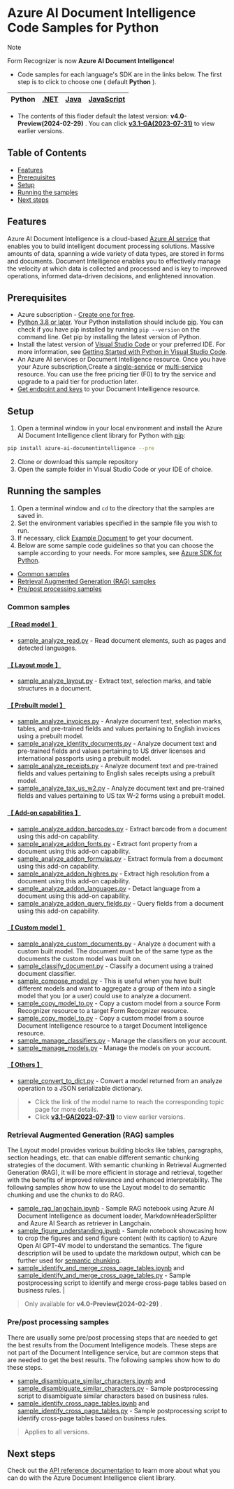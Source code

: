 # **Azure AI Document Intelligence Code Samples for Python**

> [!NOTE]
> Form Recognizer is now **Azure AI Document Intelligence**!

- Code samples for each language's SDK are in the links below. The first step is to click to choose one ( default **Python** ).

|Python| [.NET](.NET(v4.0))|[Java](Java(v4.0))| [JavaScript](JavaScript(v4.0))|
| --- | --- | --- | --- |

- The contents of this floder default the latest version: **v4.0-Preview(2024-02-29)** .
  You can click  **[v3.1-GA(2023-07-31)](../../v3.1-GA(2023-07-31))**  to view earlier versions.

## **Table of Contents**

- [Features](#features)
- [Prerequisites](#prerequisites)
- [Setup](#setup)
- [Running the samples](#running-the-samples)
- [Next steps](#next-steps)


## **Features**
Azure AI Document Intelligence is a cloud-based [Azure AI service](https://learn.microsoft.com/en-us/azure/ai-services/?view=doc-intel-4.0.0) that enables you to build intelligent document processing solutions. Massive amounts of data, spanning a wide variety of data types, are stored in forms and documents. Document Intelligence enables you to effectively manage the velocity at which data is collected and processed and is key to improved operations, informed data-driven decisions, and enlightened innovation.

## **Prerequisites**
* Azure subscription - [Create one for free](https://azure.microsoft.com/free/ai-services/).
* [Python 3.8 or later](https://www.python.org/). Your Python installation should include [pip](https://pip.pypa.io/en/stable/). You can check if you have pip installed by running `pip --version` on the command line. Get pip by installing the latest version of Python.
* Install the latest version of [Visual Studio Code](https://code.visualstudio.com/) or your preferred IDE. For more information, see [Getting Started with Python in Visual Studio Code](https://code.visualstudio.com/docs/python/python-tutorial).
* An Azure AI services or Document Intelligence resource. Once you have your Azure subscription,Create a [single-service](https://aka.ms/single-service) or [multi-service](https://aka.ms/multi-service) resource.
    You can use the free pricing tier (F0) to try the service and upgrade to a paid tier for production later.
* [Get endpoint and keys](https://learn.microsoft.com/en-us/azure/ai-services/document-intelligence/create-document-intelligence-resource?view=doc-intel-4.0.0#get-endpoint-url-and-keys) to your Document Intelligence resource.

## **Setup**

1. Open a terminal window in your local environment and install the Azure AI Document Intelligence client library for Python with [pip][pip]:

```bash
pip install azure-ai-documentintelligence --pre
```

2. Clone or download this sample repository
3. Open the sample folder in Visual Studio Code or your IDE of choice.

## **Running the samples**

1. Open a terminal window and `cd` to the directory that the samples are saved in.
2. Set the environment variables specified in the sample file you wish to run.
3. If necessary, click [Example Document](https://github.com/Azure-Samples/cognitive-services-REST-api-samples/tree/master/curl/form-recognizer) to get your document.
4. Below are some sample code guidelines so that you can choose the sample according to your needs. For more samples, see [Azure SDK for Python](https://github.com/Azure/azure-sdk-for-python/tree/main/sdk/documentintelligence/azure-ai-documentintelligence/samples).
  - [Common samples](#common-samples)
  - [Retrieval Augmented Generation (RAG) samples](#retrieval-augmented-generation-rag-samples)
  - [Pre/post processing samples](#prepost-processing-samples)

### **Common samples**

#### **[【 Read model 】](Read_model)** 
* [sample_analyze_read.py](Read_model/sample_analyze_read.py/) - Read document elements, such as pages and detected languages.

#### **[【 Layout mode 】](Layout_model)**
* [sample_analyze_layout.py](Layout_model/sample_analyze_layout.py) - Extract text, selection marks, and table structures in a document.

#### **[【 Prebuilt model 】](Prebuilt_model)**
* [sample_analyze_invoices.py](Prebuilt_model/sample_analyze_invoices.py) - Analyze document text, selection marks, tables, and pre-trained fields and values pertaining to English invoices using a prebuilt model.
* [sample_analyze_identity_documents.py](Prebuilt_model/sample_analyze_identity_documents.py) - Analyze document text and pre-trained fields and values pertaining to US driver licenses and international passports using a prebuilt model.
* [sample_analyze_receipts.py](Prebuilt_model/sample_analyze_receipts.py) - Analyze document text and pre-trained fields and values pertaining to English sales receipts using a prebuilt model.
* [sample_analyze_tax_us_w2.py](Prebuilt_model/sample_analyze_tax_us_w2.py)  - Analyze document text and pre-trained fields and values pertaining to US tax W-2 forms using a prebuilt model.

#### **[【 Add-on capabilities 】](Add-on_capabilities)**
* [sample_analyze_addon_barcodes.py](Add-on_capabilities/sample_analyze_addon_barcodes.py) - Extract barcode from a document using this add-on capability.
* [sample_analyze_addon_fonts.py](Add-on_capabilities/sample_analyze_addon_fonts.py) - Extract font property from a document using this add-on capability.
* [sample_analyze_addon_formulas.py](Add-on_capabilities/sample_analyze_addon_formulas.py) - Extract formula from a document using this add-on capability.
* [sample_analyze_addon_highres.py](Add-on_capabilities/sample_analyze_addon_highres.py) - Extract high resolution from a document using this add-on capability.
* [sample_analyze_addon_languages.py](Add-on_capabilities/sample_analyze_addon_languages.py) - Detact language from a document using this add-on capability.
* [sample_analyze_addon_query_fields.py](Add-on_capabilities/sample_analyze_addon_query_fields.py) - Query fields from a document using this add-on capability.

#### **[【 Custom model 】](Custom_model)**
* [sample_analyze_custom_documents.py](Custom_model/sample_analyze_custom_documents.py) - Analyze a document with a custom built model. The document must be of the same type as the documents the custom model was built on.
* [sample_classify_document.py](Custom_model/sample_classify_document.py) - Classify a document using a trained document classifier.
* [sample_compose_model.py](Custom_model/sample_compose_model.py) - This is useful when you have built different models and want to aggregate a group of them into a single model that you (or a user) could use to analyze a document.
* [sample_copy_model_to.py](Custom_model/sample_copy_model_to.py) - Copy a custom model from a source Form Recognizer resource to a target Form Recognizer resource.
* [sample_copy_model_to.py](Custom_model/sample_copy_model_to.py) - Copy a custom model from a source Document Intelligence resource to a target Document Intelligence resource.
* [sample_manage_classifiers.py](Custom_model/sample_manage_classifiers.py) - Manage the classifiers on your account.
* [sample_manage_models.py](Custom_model/sample_manage_models.py) - Manage the models on your account.

#### **[【 Others 】](Others)**
* [sample_convert_to_dict.py](Others/sample_convert_to_dict.py) -  Convert a model returned from an analyze operation to a JSON serializable dictionary.



>- Click the link of the model name to reach the corresponding topic page for more details.
>- Click  **[v3.1-GA(2023-07-31)](../../v3.1-GA(2023-07-31))** to view earlier versions.

### **Retrieval Augmented Generation (RAG) samples**
The Layout model provides various building blocks like tables, paragraphs, section headings, etc. that can enable different semantic chunking strategies of the document. With semantic chunking in Retrieval Augmented Generation (RAG), it will be more efficient in storage and retrieval, together with the benefits of improved relevance and enhanced interpretability. The following samples show how to use the Layout model to do semantic chunking and use the chunks to do RAG.   

* [sample_rag_langchain.ipynb](Retrieval_Augmented_Generation_(RAG)_samples/sample_rag_langchain.ipynb)  - Sample RAG notebook using Azure AI Document Intelligence as document loader, MarkdownHeaderSplitter and Azure AI Search as retriever in Langchain.
*  [sample_figure_understanding.ipynb](Retrieval_Augmented_Generation_(RAG)_samples/sample_figure_understanding.ipynb) - Sample notebook showcasing how to crop the figures and send figure content (with its caption) to Azure Open AI GPT-4V model to understand the semantics. The figure description will be used to update the markdown output, which can be further used for [semantic chunking](https://aka.ms/doc-gen-ai).
*  [sample_identify_and_merge_cross_page_tables.ipynb](Retrieval_Augmented_Generation_(RAG)_samples/sample_identify_and_merge_cross_page_tales.ipynb) and [sample_identify_and_merge_cross_page_tables.py](Retrieval_Augmented_Generation_(RAG)_samples/sample_identify_and_merge_cross_page_tales.py)  - Sample postprocessing script to identify and merge cross-page tables based on business rules. |
> Only available for **v4.0-Preview(2024-02-29)** .


### **Pre/post processing samples**
There are usually some pre/post processing steps that are needed to get the best results from the Document Intelligence models. These steps are not part of the Document Intelligence service, but are common steps that are needed to get the best results. The following samples show how to do these steps.

*  [sample_disambiguate_similar_characters.ipynb](Pre_or_post_processing_samples/sample_disambiguate_similar_characters.ipynb) and [sample_disambiguate_similar_characters.py](Pre_or_post_processing_samples/sample_disambiguate_similar_characters.py) - Sample postprocessing script to disambiguate similar characters based on business rules. 
*  [sample_identify_cross_page_tables.ipynb](Pre_or_post_processing_samples/sample_identify_cross_page_tables.ipynb) and [sample_identify_cross_page_tables.py](Pre_or_post_processing_samples/sample_identify_cross_page_tables.py) - Sample postprocessing script to identify cross-page tables based on business rules. 

> Applies to all versions.

## **Next steps**

Check out the [API reference documentation][python-di-ref-docs] to learn more about
what you can do with the Azure Document Intelligence client library.


[azure_identity]: https://github.com/Azure/azure-sdk-for-python/tree/main/sdk/identity/azure-identity

[pip]: https://pypi.org/project/pip/

[azure_identity_pip]: https://pypi.org/project/azure-identity/
[python-di-ref-docs]: https://aka.ms/azsdk/python/documentintelligence/docs
[get-endpoint-instructions]: https://github.com/Azure/azure-sdk-for-python/blob/main/sdk/documentintelligence/azure-ai-documentintelligence/README.md#get-the-endpoint
[get-key-instructions]: https://github.com/Azure/azure-sdk-for-python/blob/main/sdk/documentintelligence/azure-ai-documentintelligence/README.md#get-the-api-key
[changelog]: https://github.com/Azure/azure-sdk-for-python/blob/main/sdk/documentintelligence/azure-ai-documentintelligence/CHANGELOG.md



